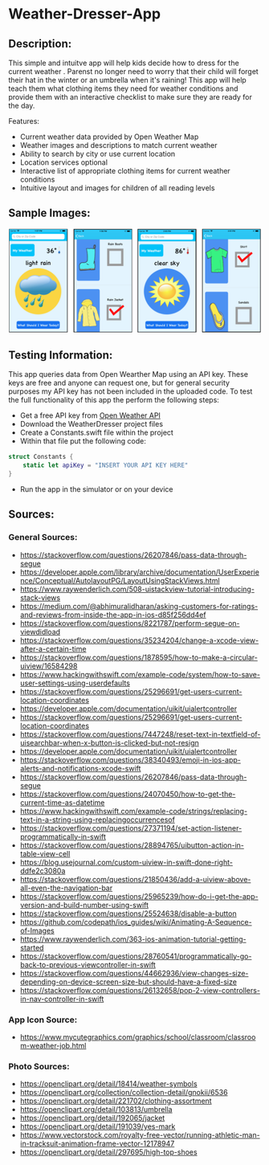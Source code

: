 # Weather-Dresser-App

## Description:
This simple and intuitve app will help kids decide how to dress for the current weather . Parenst no longer need to worry that their child will forget their hat in the winter or an umbrella when it's raining!  This app will help teach them what clothing items they need for weather conditions and provide them with an interactive checklist to make sure they are ready for the day.

Features:
- Current weather data provided by Open Weather Map
- Weather images and descriptions to match current weather
- Ability to search by city or use current location
- Location services optional
- Interactive list of appropriate clothing items for current weather conditions
- Intuitive layout and images for children of all reading levels

## Sample Images: 
![Screenshots](demo-photos.png)

## Testing Information:
This app queries data from Open Wearther Map using an API key. These keys are free and anyone can request one, but for general security purposes my API key has not been included in the uploaded code.  To test the full functionality of this app the perform the following steps:
- Get a free API key from [Open Weather API](https://openweathermap.org/appid)
- Download the WeatherDresser project files
- Create a Constants.swift file within the project
- Within that file put the following code: 
```swift
struct Constants {
    static let apiKey = "INSERT YOUR API KEY HERE"
}
```
- Run the app in the simulator or on your device

## Sources:
### General Sources:
- https://stackoverflow.com/questions/26207846/pass-data-through-segue
- https://developer.apple.com/library/archive/documentation/UserExperience/Conceptual/AutolayoutPG/LayoutUsingStackViews.html
- https://www.raywenderlich.com/508-uistackview-tutorial-introducing-stack-views
- https://medium.com/@abhimuralidharan/asking-customers-for-ratings-and-reviews-from-inside-the-app-in-ios-d85f256dd4ef
- https://stackoverflow.com/questions/8221787/perform-segue-on-viewdidload
- https://stackoverflow.com/questions/35234204/change-a-xcode-view-after-a-certain-time
- https://stackoverflow.com/questions/1878595/how-to-make-a-circular-uiview/16584298
- https://www.hackingwithswift.com/example-code/system/how-to-save-user-settings-using-userdefaults
- https://stackoverflow.com/questions/25296691/get-users-current-location-coordinates
- https://developer.apple.com/documentation/uikit/uialertcontroller
- https://stackoverflow.com/questions/25296691/get-users-current-location-coordinates
- https://stackoverflow.com/questions/7447248/reset-text-in-textfield-of-uisearchbar-when-x-button-is-clicked-but-not-resign
- https://developer.apple.com/documentation/uikit/uialertcontroller
- https://stackoverflow.com/questions/38340493/emoji-in-ios-app-alerts-and-notifications-xcode-swift
- https://stackoverflow.com/questions/26207846/pass-data-through-segue
- https://stackoverflow.com/questions/24070450/how-to-get-the-current-time-as-datetime
- https://www.hackingwithswift.com/example-code/strings/replacing-text-in-a-string-using-replacingoccurrencesof
- https://stackoverflow.com/questions/27371194/set-action-listener-programmatically-in-swift
- https://stackoverflow.com/questions/28894765/uibutton-action-in-table-view-cell
- https://blog.usejournal.com/custom-uiview-in-swift-done-right-ddfe2c3080a
- https://stackoverflow.com/questions/21850436/add-a-uiview-above-all-even-the-navigation-bar
- https://stackoverflow.com/questions/25965239/how-do-i-get-the-app-version-and-build-number-using-swift
-  https://stackoverflow.com/questions/25524638/disable-a-button
-  https://github.com/codepath/ios_guides/wiki/Animating-A-Sequence-of-Images
- https://www.raywenderlich.com/363-ios-animation-tutorial-getting-started
- https://stackoverflow.com/questions/28760541/programmatically-go-back-to-previous-viewcontroller-in-swift
- https://stackoverflow.com/questions/44662936/view-changes-size-depending-on-device-screen-size-but-should-have-a-fixed-size
- https://stackoverflow.com/questions/26132658/pop-2-view-controllers-in-nav-controller-in-swift
### App Icon Source:
- https://www.mycutegraphics.com/graphics/school/classroom/classroom-weather-job.html
### Photo Sources:
- https://openclipart.org/detail/18414/weather-symbols
- https://openclipart.org/collection/collection-detail/gnokii/6536
- https://openclipart.org/detail/221702/clothing-assortment
- https://openclipart.org/detail/103813/umbrella
- https://openclipart.org/detail/192065/jacket
- https://openclipart.org/detail/191039/yes-mark
- https://www.vectorstock.com/royalty-free-vector/running-athletic-man-in-tracksuit-animation-frame-vector-12178947
- https://openclipart.org/detail/297695/high-top-shoes

